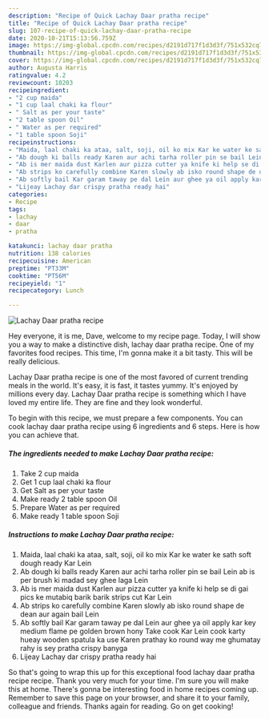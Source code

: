 ```yaml
---
description: "Recipe of Quick Lachay Daar pratha recipe"
title: "Recipe of Quick Lachay Daar pratha recipe"
slug: 107-recipe-of-quick-lachay-daar-pratha-recipe
date: 2020-10-21T15:13:56.759Z
image: https://img-global.cpcdn.com/recipes/d2191d717f1d3d3f/751x532cq70/lachay-daar-pratha-recipe-recipe-main-photo.jpg
thumbnail: https://img-global.cpcdn.com/recipes/d2191d717f1d3d3f/751x532cq70/lachay-daar-pratha-recipe-recipe-main-photo.jpg
cover: https://img-global.cpcdn.com/recipes/d2191d717f1d3d3f/751x532cq70/lachay-daar-pratha-recipe-recipe-main-photo.jpg
author: Augusta Harris
ratingvalue: 4.2
reviewcount: 10203
recipeingredient:
- "2 cup maida"
- "1 cup laal chaki ka flour"
- " Salt as per your taste"
- "2 table spoon Oil"
- " Water as per required"
- "1 table spoon Soji"
recipeinstructions:
- "Maida, laal chaki ka ataa, salt, soji, oil ko mix Kar ke water ke sath soft dough ready Kar Lein"
- "Ab dough ki balls ready Karen aur achi tarha roller pin se bail Lein ab is per brush ki madad sey ghee laga Lein"
- "Ab is mer maida dust Karlen aur pizza cutter ya knife ki help se di gai pics ke mutabiq barik barik strips cut Kar Lein"
- "Ab strips ko carefully combine Karen slowly ab isko round shape de dean aur again bail Lein"
- "Ab softly bail Kar garam taway pe dal Lein aur ghee ya oil apply kar key medium flame pe golden brown hony Take cook Kar Lein cook karty hueay wooden spatula ka use Karen prathay ko round way me ghumatay rahy is sey pratha crispy banyga"
- "Lijeay Lachay dar crispy pratha ready hai"
categories:
- Recipe
tags:
- lachay
- daar
- pratha

katakunci: lachay daar pratha 
nutrition: 138 calories
recipecuisine: American
preptime: "PT33M"
cooktime: "PT56M"
recipeyield: "1"
recipecategory: Lunch

---
```



![Lachay Daar pratha recipe](https://img-global.cpcdn.com/recipes/d2191d717f1d3d3f/751x532cq70/lachay-daar-pratha-recipe-recipe-main-photo.jpg)

Hey everyone, it is me, Dave, welcome to my recipe page. Today, I will show you a way to make a distinctive dish, lachay daar pratha recipe. One of my favorites food recipes. This time, I'm gonna make it a bit tasty. This will be really delicious.

Lachay Daar pratha recipe is one of the most favored of current trending meals in the world. It's easy, it is fast, it tastes yummy. It's enjoyed by millions every day. Lachay Daar pratha recipe is something which I have loved my entire life. They are fine and they look wonderful.




To begin with this recipe, we must prepare a few components. You can cook lachay daar pratha recipe using 6 ingredients and 6 steps. Here is how you can achieve that.

<!--inarticleads1-->

##### The ingredients needed to make Lachay Daar pratha recipe:

1. Take 2 cup maida
1. Get 1 cup laal chaki ka flour
1. Get  Salt as per your taste
1. Make ready 2 table spoon Oil
1. Prepare  Water as per required
1. Make ready 1 table spoon Soji




<!--inarticleads2-->

##### Instructions to make Lachay Daar pratha recipe:

1. Maida, laal chaki ka ataa, salt, soji, oil ko mix Kar ke water ke sath soft dough ready Kar Lein
1. Ab dough ki balls ready Karen aur achi tarha roller pin se bail Lein ab is per brush ki madad sey ghee laga Lein
1. Ab is mer maida dust Karlen aur pizza cutter ya knife ki help se di gai pics ke mutabiq barik barik strips cut Kar Lein
1. Ab strips ko carefully combine Karen slowly ab isko round shape de dean aur again bail Lein
1. Ab softly bail Kar garam taway pe dal Lein aur ghee ya oil apply kar key medium flame pe golden brown hony Take cook Kar Lein cook karty hueay wooden spatula ka use Karen prathay ko round way me ghumatay rahy is sey pratha crispy banyga
1. Lijeay Lachay dar crispy pratha ready hai




So that's going to wrap this up for this exceptional food lachay daar pratha recipe recipe. Thank you very much for your time. I'm sure you will make this at home. There's gonna be interesting food in home recipes coming up. Remember to save this page on your browser, and share it to your family, colleague and friends. Thanks again for reading. Go on get cooking!
